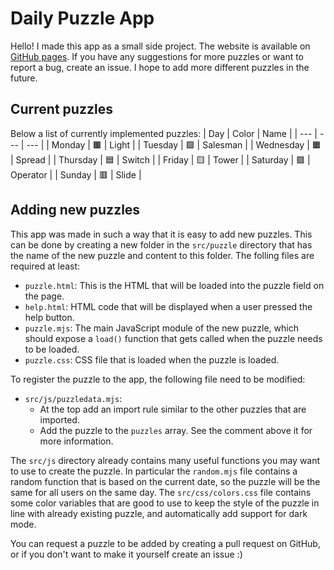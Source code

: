 
# Daily Puzzle App

Hello! I made this app as a small side project. The website is available on [GitHub pages](https://dirckvdende.github.io/daily-puzzle/). If you have any suggestions for more puzzles or want to report a bug, create an issue. I hope to add more different puzzles in the future.

## Current puzzles

Below a list of currently implemented puzzles:
| Day | Color | Name |
| --- | --- | --- |
| Monday | 🟫 | Light |
| Tuesday | 🟩 | Salesman |
| Wednesday | 🟧 | Spread |
| Thursday | 🟦 | Switch |
| Friday | 🟨 | Tower |
| Saturday | 🟪 | Operator |
| Sunday | 🟥 | Slide |

## Adding new puzzles

This app was made in such a way that it is easy to add new puzzles. This can be done by creating a new folder in the `src/puzzle` directory that has the name of the new puzzle and content to this folder. The folling files are required at least:

- `puzzle.html`: This is the HTML that will be loaded into the puzzle field on the page.
- `help.html`: HTML code that will be displayed when a user pressed the help button.
- `puzzle.mjs`: The main JavaScript module of the new puzzle, which should expose a `load()` function that gets called when the puzzle needs to be loaded.
- `puzzle.css`: CSS file that is loaded when the puzzle is loaded.

To register the puzzle to the app, the following file need to be modified:

- `src/js/puzzledata.mjs`:
    - At the top add an import rule similar to the other puzzles that are imported.
    - Add the puzzle to the `puzzles` array. See the comment above it for more information.

The `src/js` directory already contains many useful functions you may want to use to create the puzzle. In particular the `random.mjs` file contains a random function that is based on the current date, so the puzzle will be the same for all users on the same day. The `src/css/colors.css` file contains some color variables that are good to use to keep the style of the puzzle in line with already existing puzzle, and automatically add support for dark mode.

You can request a puzzle to be added by creating a pull request on GitHub, or if you don't want to make it yourself create an issue :)